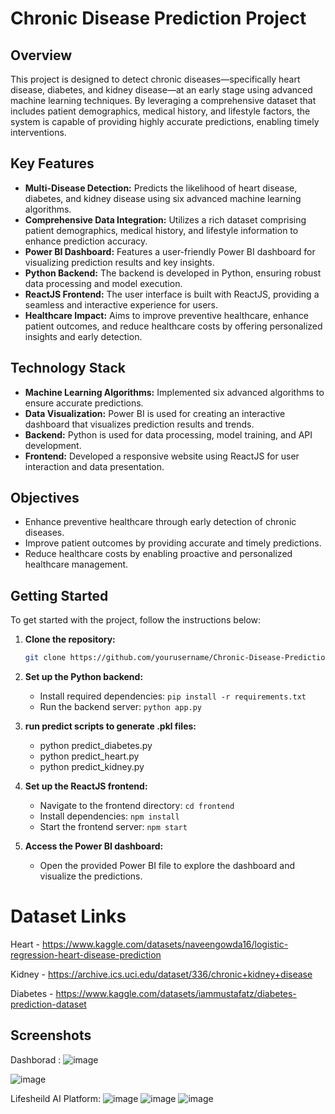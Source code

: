 
# Chronic Disease Prediction Project

## Overview

This project is designed to detect chronic diseases—specifically heart disease, diabetes, and kidney disease—at an early stage using advanced machine learning techniques. By leveraging a comprehensive dataset that includes patient demographics, medical history, and lifestyle factors, the system is capable of providing highly accurate predictions, enabling timely interventions.

## Key Features

- **Multi-Disease Detection:** Predicts the likelihood of heart disease, diabetes, and kidney disease using six advanced machine learning algorithms.
- **Comprehensive Data Integration:** Utilizes a rich dataset comprising patient demographics, medical history, and lifestyle information to enhance prediction accuracy.
- **Power BI Dashboard:** Features a user-friendly Power BI dashboard for visualizing prediction results and key insights.
- **Python Backend:** The backend is developed in Python, ensuring robust data processing and model execution.
- **ReactJS Frontend:** The user interface is built with ReactJS, providing a seamless and interactive experience for users.
- **Healthcare Impact:** Aims to improve preventive healthcare, enhance patient outcomes, and reduce healthcare costs by offering personalized insights and early detection.

## Technology Stack

- **Machine Learning Algorithms:** Implemented six advanced algorithms to ensure accurate predictions.
- **Data Visualization:** Power BI is used for creating an interactive dashboard that visualizes prediction results and trends.
- **Backend:** Python is used for data processing, model training, and API development.
- **Frontend:** Developed a responsive website using ReactJS for user interaction and data presentation.

## Objectives

- Enhance preventive healthcare through early detection of chronic diseases.
- Improve patient outcomes by providing accurate and timely predictions.
- Reduce healthcare costs by enabling proactive and personalized healthcare management.

## Getting Started

To get started with the project, follow the instructions below:

1. **Clone the repository:**

   ```bash
   git clone https://github.com/yourusername/Chronic-Disease-Prediction.git
   ```

2. **Set up the Python backend:**

   - Install required dependencies: `pip install -r requirements.txt`
   - Run the backend server: `python app.py`

3. **run predict scripts to generate .pkl files:**

   - python predict_diabetes.py
   - python predict_heart.py
   - python predict_kidney.py

4. **Set up the ReactJS frontend:**

   - Navigate to the frontend directory: `cd frontend`
   - Install dependencies: `npm install`
   - Start the frontend server: `npm start`

5. **Access the Power BI dashboard:**

   - Open the provided Power BI file to explore the dashboard and visualize the predictions.

# Dataset Links

Heart - https://www.kaggle.com/datasets/naveengowda16/logistic-regression-heart-disease-prediction

Kidney - https://archive.ics.uci.edu/dataset/336/chronic+kidney+disease

Diabetes - https://www.kaggle.com/datasets/iammustafatz/diabetes-prediction-dataset

## Screenshots
Dashborad :
![image](https://github.com/user-attachments/assets/5c9e7179-60c1-4484-ae7c-0bc4dbc56aaf)

![image](https://github.com/user-attachments/assets/73740dad-2ae6-4b5e-9a07-835b35448576)

Lifesheild AI Platform:
![image](https://github.com/user-attachments/assets/6f6f701c-aca3-4131-ad42-4d29acd5bdc9)
![image](https://github.com/user-attachments/assets/897af3ab-69cd-4e00-a60b-02a24812fb75)
![image](https://github.com/user-attachments/assets/f16519fc-66e4-4053-9dfb-7cf4def67d0c)


